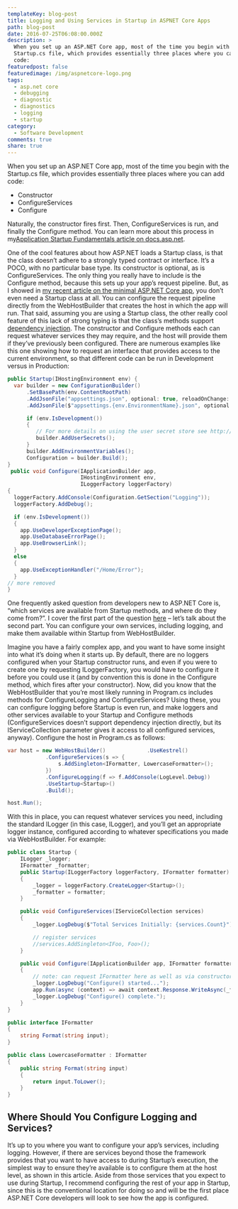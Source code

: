 ```yaml
---
templateKey: blog-post
title: Logging and Using Services in Startup in ASPNET Core Apps
path: blog-post
date: 2016-07-25T06:08:00.000Z
description: >
  When you set up an ASP.NET Core app, most of the time you begin with the
  Startup.cs file, which provides essentially three places where you can add
  code:
featuredpost: false
featuredimage: /img/aspnetcore-logo.png
tags:
  - asp.net core
  - debugging
  - diagnostic
  - diagnostics
  - logging
  - startup
category:
  - Software Development
comments: true
share: true
---
```

When you set up an ASP.NET Core app, most of the time you begin with the Startup.cs file, which provides essentially three places where you can add code:

* Constructor
* ConfigureServices
* Configure

Naturally, the constructor fires first. Then, ConfigureServices is run, and finally the Configure method. You can learn more about this process in my[Application Startup Fundamentals article on docs.asp.net](https://docs.asp.net/en/latest/fundamentals/startup.html).

One of the cool features about how ASP.NET loads a Startup class, is that the class doesn’t adhere to a strongly typed contract or interface. It’s a POCO, with no particular base type. Its constructor is optional, as is ConfigureServices. The only thing you really have to include is the Configure method, because this sets up your app’s request pipeline. But, as I showed in [my recent article on the minimal ASP.NET Core app](http://ardalis.com/the-minimal-aspnet-core-app), you don’t even need a Startup class at all. You can configure the request pipeline directly from the WebHostBuilder that creates the host in which the app will run. That said, assuming you are using a Startup class, the other really cool feature of this lack of strong typing is that the class’s methods support [dependency injection](http://deviq.com/dependency-injection/). The constructor and Configure methods each can request whatever services they may require, and the host will provide them if they’ve previously been configured. There are numerous examples like this one showing how to request an interface that provides access to the current environment, so that different code can be run in Development versus in Production:

```csharp
public Startup(IHostingEnvironment env) {
  var builder = new ConfigurationBuilder()
      .SetBasePath(env.ContentRootPath)
      .AddJsonFile("appsettings.json", optional: true, reloadOnChange: true)
      .AddJsonFile($"appsettings.{env.EnvironmentName}.json", optional: true);

      if (env.IsDevelopment())
      {
         // For more details on using the user secret store see http://go.microsoft.com/fwlink/?LinkID=532709
         builder.AddUserSecrets();
      }
      builder.AddEnvironmentVariables();
      Configuration = builder.Build();
}
 public void Configure(IApplicationBuilder app, 
                       IHostingEnvironment env,
                       ILoggerFactory loggerFactory)
{
  loggerFactory.AddConsole(Configuration.GetSection("Logging"));
  loggerFactory.AddDebug();

  if (env.IsDevelopment())
  {
    app.UseDeveloperExceptionPage();
    app.UseDatabaseErrorPage();
    app.UseBrowserLink();
  }
  else
  {
    app.UseExceptionHandler("/Home/Error");
  }
// more removed
}
```

One frequently asked question from developers new to ASP.NET Core is, “which services are available from Startup methods, and where do they come from?”. I cover the first part of the question [here](https://docs.asp.net/en/latest/fundamentals/startup.html#services-available-in-startup) – let’s talk about the second part. You can configure your own services, including logging, and make them available within Startup from WebHostBuilder.

Imagine you have a fairly complex app, and you want to have some insight into what it’s doing when it starts up. By default, there are no loggers configured when your Startup constructor runs, and even if you were to create one by requesting ILoggerFactory, you would have to configure it before you could use it (and by convention this is done in the Configure method, which fires after your constructor). Now, did you know that the WebHostBuilder that you’re most likely running in Program.cs includes methods for ConfigureLogging and ConfigureServices? Using these, you can configure logging before Startup is even run, and make loggers and other services available to your Startup and Configure methods (ConfigureServices doesn’t support dependency injection directly, but its IServiceCollection parameter gives it access to all configured services, anyway). Configure the host in Program.cs as follows:

```csharp
var host = new WebHostBuilder()             .UseKestrel()
            .ConfigureServices(s => {
                s.AddSingleton<IFormatter, LowercaseFormatter>();
            })
            .ConfigureLogging(f => f.AddConsole(LogLevel.Debug))
            .UseStartup<Startup>()
            .Build();

host.Run();
```

With this in place, you can request whatever services you need, including the standard ILogger<T> (in this case, ILogger<Startup>), and you’ll get an appropriate logger instance, configured according to whatever specifications you made via WebHostBuilder. For example:

```csharp
public class Startup {
    ILogger _logger;
    IFormatter _formatter;
    public Startup(ILoggerFactory loggerFactory, IFormatter formatter)
    {
        _logger = loggerFactory.CreateLogger<Startup>();
        _formatter = formatter;
    }

    public void ConfigureServices(IServiceCollection services)
    {
        _logger.LogDebug($"Total Services Initially: {services.Count}");

        // register services
        //services.AddSingleton<IFoo, Foo>();
    }

    public void Configure(IApplicationBuilder app, IFormatter formatter)
    {
        // note: can request IFormatter here as well as via constructor
        _logger.LogDebug("Configure() started...");
        app.Run(async (context) => await context.Response.WriteAsync(_formatter.Format("Hi!")));
        _logger.LogDebug("Configure() complete.");
    }
}

public interface IFormatter
{
    string Format(string input);
}

public class LowercaseFormatter : IFormatter
{
    public string Format(string input)
    {
        return input.ToLower();
    }
}
```



## Where Should You Configure Logging and Services?

It’s up to you where you want to configure your app’s services, including logging. However, if there are services beyond those the framework provides that you want to have access to during Startup’s execution, the simplest way to ensure they’re available is to configure them at the host level, as shown in this article. Aside from those services that you expect to use during Startup, I recommend configuring the rest of your app in Startup, since this is the conventional location for doing so and will be the first place ASP.NET Core developers will look to see how the app is configured.
